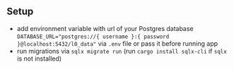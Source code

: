 ## Setup
- add environment variable with url of your Postgres database `DATABASE_URL="postgres://{ username }:{ password }@localhost:5432/l0_data"` via `.env` file or pass it before running app
- run migrations via `sqlx migrate run` (run `cargo install sqlx-cli` if `sqlx` is not installed)
